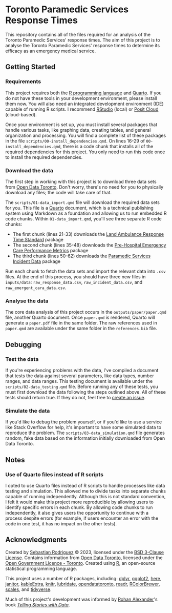 # Toronto Paramedic Services Response Times

This repository contains all of the files required for an analysis of the Toronto Paramedic Services' response times. The aim of this project is to analyse the Toronto Paramedic Services' response times to determine its efficacy as an emergency medical service.

## Getting Started

### Requirements

This project requires both the [R programming language](https://www.r-project.org/) and [Quarto](https://quarto.org/docs/get-started/). If you do not have these tools in your development environment, please install them now. You will also need an integrated development environment (IDE) capable of running R scripts. I recommend [RStudio](https://posit.co/products/open-source/rstudio/) (local) or [Posit Cloud](https://posit.cloud/) (cloud-based).

Once your environment is set up, you must install several packages that handle various tasks, like graphing data, creating tables, and general organization and processing. You will find a complete list of these packages in the file `scripts/00-install_dependencies.qmd`. On lines 16-29 of `00-install_dependencies.qmd`, there is a code chunk that installs all of the required dependencies for this project. You only need to run this code once to install the required dependencies.

### Download the data

The first step in working with this project is to download three data sets from [Open Data Toronto](https://www.toronto.ca/city-government/data-research-maps/open-data/). Don't worry, there's no need for you to physically download any files; the code will take care of that.

The `scripts/01-data_import.qmd` file will download the required data sets for you. This file is a [Quarto](https://quarto.org/) document, which is a technical publishing system using Markdown as a foundation and allowing us to run embedded R code chunks. Within `01-data_import.qmd`, you'll see three separate R code chunks:

-   The first chunk (lines 21-33) downloads the [Land Ambulance Response Time Standard](https://open.toronto.ca/dataset/land-ambulance-response-time-standard) package
-   The second chunk (lines 35-48) downloads the [Pre-Hospital Emergency Care Performance Metrics](https://open.toronto.ca/dataset/pre-hospital-emergency-care-performance-metrics) package
-   The third chunk (lines 50-62) downloads the [Paramedic Services Incident Data](https://open.toronto.ca/dataset/paramedic-services-incident-data) package

Run each chunk to fetch the data sets and import the relevant data into `.csv` files. At the end of this process, you should have three new files in `inputs/data`: `raw_response_data.csv`, `raw_incident_data.csv`, and `raw_emergent_cara_data.csv`.

### Analyse the data

The core data analysis of this project occurs in the `outputs/paper/paper.qmd` file, another Quarto document. Once `paper.qmd` is rendered, Quarto will generate a `paper.pdf` file in the same folder. The raw references used in `paper.qmd` are available under the same folder in the `references.bib` file.

## Debugging

### Test the data

If you're experiencing problems with the data, I've compiled a document that tests the data against several parameters, like data types, number ranges, and data ranges. This testing document is available under the `scripts/02-data_testing.qmd` file. Before running any of these tests, you must first download the data following the steps outlined above. All of these tests should return true. If they do not, feel free to [create an issue](https://github.com/seb646/toronto-paramedic-responses/issues/new).

### Simulate the data

If you'd like to debug the problem yourself, or if you'd like to use a service like Stack Overflow for help, it's important to have some simulated data to reproduce the problem. The `scripts/03-data_simulation.qmd` file generates random, fake data based on the information initially downloaded from Open Data Toronto.

## Notes

### Use of Quarto files instead of R scripts

I opted to use Quarto files instead of R scripts to handle processes like data testing and simulation. This allowed me to divide tasks into separate chunks capable of running independently. Although this is not standard convention, I felt it would make this project more reproducible by allowing users to identify specific errors in each chunk. By allowing code chunks to run independently, it also gives users the opportunity to continue with a process despite errors (for example, if users encounter an error with the code in one test, it has no impact on the other tests).

## Acknowledgments

Created by [Sebastian Rodriguez](https://srod.ca) © 2023, licensed under the [BSD 3-Clause License](https://github.com/seb646/toronto-paramedic-responses/blob/main/LICENSE). Contains information from [Open Data Toronto](https://www.toronto.ca/city-government/data-research-maps/open-data/), licensed under the [Open Government Licence - Toronto](https://open.toronto.ca/open-data-license/). Created using [R](https://www.r-project.org/), an open-source statistical programming language.

This project uses a number of R packages, including: [dplyr](https://cran.r-project.org/web/packages/dplyr/index.html), [ggplot2](https://cran.r-project.org/web/packages/ggplot2/index.html), [here](https://cran.r-project.org/web/packages/here/index.html), [janitor](https://cran.r-project.org/web/packages/janitor/index.html), [kableExtra](https://cran.r-project.org/web/packages/kableExtra/index.html), [knitr](https://cran.r-project.org/web/packages/knitr/index.html), [lubridate](https://cran.r-project.org/web/packages/lubridate/index.html), [opendatatoronto](https://cran.r-project.org/web/packages/opendatatoronto/index.html), [readr](https://cran.r-project.org/web/packages/readr/index.html), [RColorBrewer](https://cran.r-project.org/web/packages/RColorBrewer/index.html), [scales](https://cran.r-project.org/web/packages/scales/index.html), and [tidyverse](https://cran.r-project.org/web/packages/tidyverse/index.html).

Much of this project's development was informed by [Rohan Alexander](https://rohanalexander.com/)'s book [*Telling Stories with Data*](https://tellingstorieswithdata.com/).
